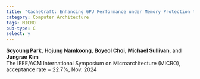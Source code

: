 ```yaml
---
title: "CacheCraft: Enhancing GPU Performance under Memory Protection through Reconstructed Caching"
category: Computer Architecture
tags: MICRO
pub-type: C
select: y
---
```


**Soyoung Park**, **Hojung Namkoong**, **Boyeol Choi**, **Michael Sullivan**, and **Jungrae Kim** <br>
The IEEE/ACM International Symposium on Microarchitecture (MICRO), acceptance rate = 22.7%, Nov. 2024
